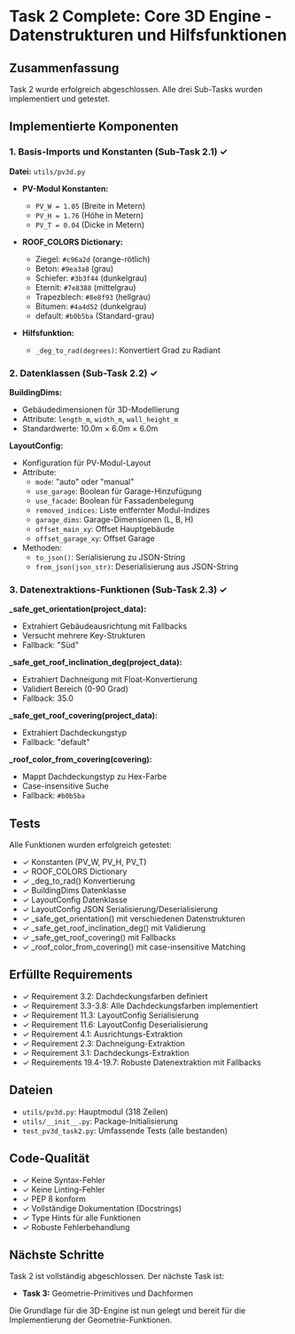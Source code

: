 # Task 2 Complete: Core 3D Engine - Datenstrukturen und Hilfsfunktionen

## Zusammenfassung

Task 2 wurde erfolgreich abgeschlossen. Alle drei Sub-Tasks wurden implementiert und getestet.

## Implementierte Komponenten

### 1. Basis-Imports und Konstanten (Sub-Task 2.1) ✓

**Datei:** `utils/pv3d.py`

- **PV-Modul Konstanten:**
  - `PV_W = 1.05` (Breite in Metern)
  - `PV_H = 1.76` (Höhe in Metern)
  - `PV_T = 0.04` (Dicke in Metern)

- **ROOF_COLORS Dictionary:**
  - Ziegel: `#c96a2d` (orange-rötlich)
  - Beton: `#9ea3a8` (grau)
  - Schiefer: `#3b3f44` (dunkelgrau)
  - Eternit: `#7e8388` (mittelgrau)
  - Trapezblech: `#8e8f93` (hellgrau)
  - Bitumen: `#4a4d52` (dunkelgrau)
  - default: `#b0b5ba` (Standard-grau)

- **Hilfsfunktion:**
  - `_deg_to_rad(degrees)`: Konvertiert Grad zu Radiant

### 2. Datenklassen (Sub-Task 2.2) ✓

**BuildingDims:**
- Gebäudedimensionen für 3D-Modellierung
- Attribute: `length_m`, `width_m`, `wall_height_m`
- Standardwerte: 10.0m × 6.0m × 6.0m

**LayoutConfig:**
- Konfiguration für PV-Modul-Layout
- Attribute:
  - `mode`: "auto" oder "manual"
  - `use_garage`: Boolean für Garage-Hinzufügung
  - `use_facade`: Boolean für Fassadenbelegung
  - `removed_indices`: Liste entfernter Modul-Indizes
  - `garage_dims`: Garage-Dimensionen (L, B, H)
  - `offset_main_xy`: Offset Hauptgebäude
  - `offset_garage_xy`: Offset Garage
- Methoden:
  - `to_json()`: Serialisierung zu JSON-String
  - `from_json(json_str)`: Deserialisierung aus JSON-String

### 3. Datenextraktions-Funktionen (Sub-Task 2.3) ✓

**_safe_get_orientation(project_data):**
- Extrahiert Gebäudeausrichtung mit Fallbacks
- Versucht mehrere Key-Strukturen
- Fallback: "Süd"

**_safe_get_roof_inclination_deg(project_data):**
- Extrahiert Dachneigung mit Float-Konvertierung
- Validiert Bereich (0-90 Grad)
- Fallback: 35.0

**_safe_get_roof_covering(project_data):**
- Extrahiert Dachdeckungstyp
- Fallback: "default"

**_roof_color_from_covering(covering):**
- Mappt Dachdeckungstyp zu Hex-Farbe
- Case-insensitive Suche
- Fallback: `#b0b5ba`

## Tests

Alle Funktionen wurden erfolgreich getestet:
- ✓ Konstanten (PV_W, PV_H, PV_T)
- ✓ ROOF_COLORS Dictionary
- ✓ _deg_to_rad() Konvertierung
- ✓ BuildingDims Datenklasse
- ✓ LayoutConfig Datenklasse
- ✓ LayoutConfig JSON Serialisierung/Deserialisierung
- ✓ _safe_get_orientation() mit verschiedenen Datenstrukturen
- ✓ _safe_get_roof_inclination_deg() mit Validierung
- ✓ _safe_get_roof_covering() mit Fallbacks
- ✓ _roof_color_from_covering() mit case-insensitive Matching

## Erfüllte Requirements

- ✓ Requirement 3.2: Dachdeckungsfarben definiert
- ✓ Requirement 3.3-3.8: Alle Dachdeckungsfarben implementiert
- ✓ Requirement 11.3: LayoutConfig Serialisierung
- ✓ Requirement 11.6: LayoutConfig Deserialisierung
- ✓ Requirement 4.1: Ausrichtungs-Extraktion
- ✓ Requirement 2.3: Dachneigung-Extraktion
- ✓ Requirement 3.1: Dachdeckungs-Extraktion
- ✓ Requirements 19.4-19.7: Robuste Datenextraktion mit Fallbacks

## Dateien

- `utils/pv3d.py`: Hauptmodul (318 Zeilen)
- `utils/__init__.py`: Package-Initialisierung
- `test_pv3d_task2.py`: Umfassende Tests (alle bestanden)

## Code-Qualität

- ✓ Keine Syntax-Fehler
- ✓ Keine Linting-Fehler
- ✓ PEP 8 konform
- ✓ Vollständige Dokumentation (Docstrings)
- ✓ Type Hints für alle Funktionen
- ✓ Robuste Fehlerbehandlung

## Nächste Schritte

Task 2 ist vollständig abgeschlossen. Der nächste Task ist:
- **Task 3:** Geometrie-Primitives und Dachformen

Die Grundlage für die 3D-Engine ist nun gelegt und bereit für die Implementierung der Geometrie-Funktionen.
